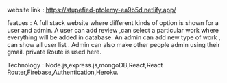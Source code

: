 website link : https://stupefied-ptolemy-ea9b5d.netlify.app/

featues : A full stack website where different kinds of option is shown for a user and admin. A user can add review ,can select a particular work where everything will be added in database. An admin can add new type of work , can show all user list . Admin can also make other people admin using their gmail. private Route is used here.

Technology : Node.js,express.js,mongoDB,React,React Router,Firebase,Authentication,Heroku.
